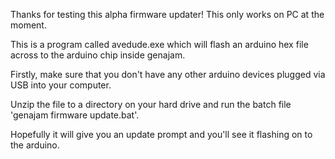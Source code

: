 Thanks for testing this alpha firmware updater! This only works on PC at the moment.

This is a program called avedude.exe which will flash an arduino hex file across to the arduino chip inside genajam.

Firstly, make sure that you don't have any other arduino devices plugged via USB into your computer.

Unzip the file to a directory on your hard drive and run the batch file 'genajam firmware update.bat'.

Hopefully it will give you an update prompt and you'll see it flashing on to the arduino.
